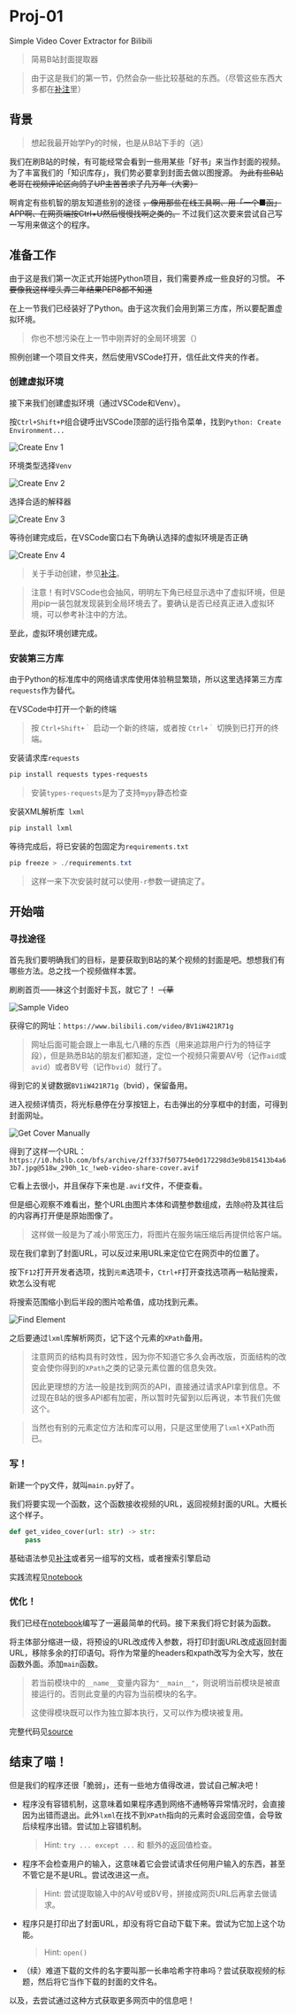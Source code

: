 # Proj-01

Simple Video Cover Extractor for Bilibili  

> 简易B站封面提取器  

> 由于这是我们的第一节，仍然会杂一些比较基础的东西。（尽管这些东西大多都在[补注](./2.2.2.2.3%20Notes.md)里）

## 背景

> 想起我最开始学Py的时候，也是从B站下手的（逃）

我们在刷B站的时候，有可能经常会看到一些用某些「好书」来当作封面的视频。为了丰富我们的「知识库存」，我们势必要拿到封面去做以图搜源。 ~~为此有些B站老哥在视频评论区向鸽子UP主苦苦求了几万年（大雾）~~

啊肯定有些机智的朋友知道些别的途径 ~~，像用那些在线工具啊、用「一个■函」APP啊、在网页端按Ctrl+U然后慢慢找啊之类的。~~ 不过我们这次要来尝试自己写一写用来做这个的程序。

## 准备工作

由于这是我们第一次正式开始搓Python项目，我们需要养成一些良好的习惯。 ~~不要像我这样埋头弄三年结果PEP8都不知道~~

在上一节我们已经装好了Python。由于这次我们会用到第三方库，所以要配置虚拟环境。

> 你也不想污染在上一节中刚弄好的全局环境罢（）

照例创建一个项目文件夹，然后使用VSCode打开，信任此文件夹的作者。

### 创建虚拟环境

接下来我们创建虚拟环境（通过VSCode和Venv）。

按`Ctrl+Shift+P`组合键呼出VSCode顶部的运行指令菜单，找到`Python: Create Environment...`

![Create Env 1](./static/create_env_1.png)

环境类型选择`Venv`

![Create Env 2](./static/create_env_2.png)

选择合适的解释器

![Create Env 3](./static/create_env_3.png)

等待创建完成后，在VSCode窗口右下角确认选择的虚拟环境是否正确

![Create Env 4](./static/create_env_4.png)

> 关于手动创建，参见[补注](./2.2.2.2.4%20Notes.md#手动创建虚拟环境)。

> 注意！有时VSCode也会抽风，明明左下角已经显示选中了虚拟环境，但是用pip一装包就发现装到全局环境去了。要确认是否已经真正进入虚拟环境，可以参考补注中的方法。

至此，虚拟环境创建完成。

### 安装第三方库

由于Python的标准库中的网络请求库使用体验稍显繁琐，所以这里选择第三方库`requests`作为替代。

在VSCode中打开一个新的终端
> 按 `Ctrl+Shift+｀` 启动一个新的终端，或者按 `Ctrl+｀` 切换到已打开的终端。

安装请求库`requests`

```powershell
pip install requests types-requests
```
> 安装`types-requests`是为了支持`mypy`静态检查

安装XML解析库` lxml`

```powershell
pip install lxml
```

等待完成后，将已安装的包固定为`requirements.txt`

```powershell
pip freeze > ./requirements.txt
```

> 这样一来下次安装时就可以使用`-r`参数一键搞定了。

## 开始喵

### 寻找途径

首先我们要明确我们的目标，是要获取到B站的某个视频的封面是吧。想想我们有哪些方法。总之找一个视频做样本罢。

刷刷首页——袜这个封面好卡瓦，就它了！ ~~（草~~

![Sample Video](./static/sample_video_preview.png)

获得它的网址：`https://www.bilibili.com/video/BV1iW421R71g`

> 网址后面可能会跟上一串乱七八糟的东西（用来追踪用户行为的特征字段），但是熟悉B站的朋友们都知道，定位一个视频只需要AV号（记作`aid`或`avid`）或者BV号（记作`bvid`）就行了。

得到它的关键数据`BV1iW421R71g`（bvid），保留备用。

进入视频详情页，将光标悬停在分享按钮上，右击弹出的分享框中的封面，可得到封面网址。

![Get Cover Manually](./static/get_cover_manually.png)

得到了这样一个URL：`https://i0.hdslb.com/bfs/archive/2ff337f507754e0d172298d3e9b815413b4a63b7.jpg@518w_290h_1c_!web-video-share-cover.avif`

它看上去很小，并且保存下来也是`.avif`文件，不便查看。

但是细心观察不难看出，整个URL由图片本体和调整参数组成，去除`@`符及其往后的内容再打开便是原始图像了。

> 这样做一般是为了减小带宽压力，将图片在服务端压缩后再提供给客户端。

现在我们拿到了封面URL，可以反过来用URL来定位它在网页中的位置了。

按下`F12`打开开发者选项，找到`元素`选项卡，`Ctrl+F`打开查找选项再一粘贴搜索，欸怎么没有呢

将搜索范围缩小到后半段的图片哈希值，成功找到元素。

![Find Element](./static/find_element.png)

之后要通过`lxml`库解析网页，记下这个元素的`XPath`备用。

> 注意网页的结构具有时效性，因为你不知道它多久会再改版，页面结构的改变会使你得到的`XPath`之类的记录元素位置的信息失效。
>
> 因此更理想的方法一般是找到网页的API，直接通过请求API拿到信息。不过现在B站的很多API都有加密，所以暂时先留到以后再说，本节我们先做这个。

> 当然也有别的元素定位方法和库可以用，只是这里使用了`lxml`+XPath而已。

### 写！

新建一个py文件，就叫`main.py`好了。

我们将要实现一个函数，这个函数接收视频的URL，返回视频封面的URL。大概长这个样子。

```python
def get_video_cover(url: str) -> str:
    pass
```

基础语法参见[补注](./2.2.2.2.3%20Notes.md#关于基础语法)或者另一组写的文档，或者搜索引擎启动

实践流程见[notebook](./2.2.2.2.2%20Do%20it%20yourself.md)

### 优化！

我们已经在[notebook](./2.2.2.2.2%20Do%20it%20yourself.md)编写了一遍最简单的代码。接下来我们将它封装为函数。

将主体部分缩进一级，将预设的URL改成传入参数，将打印封面URL改成返回封面URL，移除多余的打印语句。将作为常量的headers和xpath改写为全大写，放在函数外面。添加`main`函数。

> 若当前模块中的`__name__`变量内容为`"__main__"`，则说明当前模块是被直接运行的。否则此变量的内容为当前模块的名字。
>
> 这使得模块既可以作为独立脚本执行，又可以作为模块被复用。

完整代码见[source](https://github.com/Aster-amellus/neoPythonModule/blob/main/project_perspective/proj-01/source.py)

## 结束了喵！

但是我们的程序还很「脆弱」，还有一些地方值得改进，尝试自己解决吧！

- 程序没有容错机制，这意味着如果程序遇到网络不通畅等异常情况时，会直接因为出错而退出。此外`lxml`在找不到`XPath`指向的元素时会返回空值，会导致后续程序出错。尝试加上容错机制。
  
  > Hint: `try ... except ...` 和 额外的返回值检查。
- 程序不会检查用户的输入，这意味着它会尝试请求任何用户输入的东西，甚至不管它是不是URL。尝试改进这一点。
  
  > Hint: 尝试提取输入中的AV号或BV号，拼接成网页URL后再拿去做请求。
- 程序只是打印出了封面URL，却没有将它自动下载下来。尝试为它加上这个功能。
  
  > Hint: `open()`
- （续）难道下载的文件的名字要叫那一长串哈希字符串吗？尝试获取视频的标题，然后将它当作下载的封面的文件名。

以及，去尝试通过这种方式获取更多网页中的信息吧！
